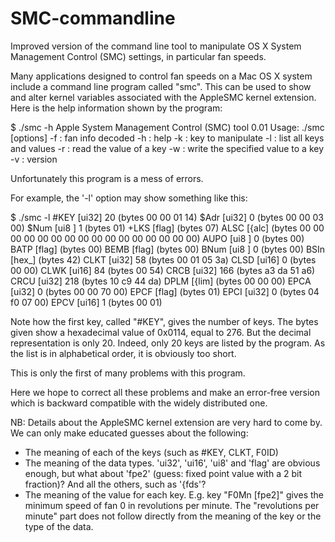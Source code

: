 # SMC-commandline
Improved version of the command line tool to manipulate OS X System Management Control (SMC) settings,
in particular fan speeds.

Many applications designed to control fan speeds on a Mac OS X system include a command line program
called "smc". This can be used to show and alter kernel variables associated with the AppleSMC kernel
extension. Here is the help information shown by the program:

$ ./smc -h
Apple System Management Control (SMC) tool 0.01
Usage:
./smc [options]
    -f         : fan info decoded
    -h         : help
    -k <key>   : key to manipulate
    -l         : list all keys and values
    -r         : read the value of a key
    -w <value> : write the specified value to a key
    -v         : version

Unfortunately this program is a mess of errors.

For example, the '-l' option may show something like this:

$ ./smc -l
  #KEY  [ui32]  20 (bytes 00 00 01 14)
  $Adr  [ui32]  0 (bytes 00 00 03 00)
  $Num  [ui8 ]  1 (bytes 01)
  +LKS  [flag]  (bytes 07)
  ALSC  [{alc]  (bytes 00 00 00 00 00 00 00 00 00 00 00 00 00 00 00 00)
  AUPO  [ui8 ]  0 (bytes 00)
  BATP  [flag]  (bytes 00)
  BEMB  [flag]  (bytes 00)
  BNum  [ui8 ]  0 (bytes 00)
  BSIn  [hex_]  (bytes 42)
  CLKT  [ui32]  58 (bytes 00 01 05 3a)
  CLSD  [ui16]  0 (bytes 00 00)
  CLWK  [ui16]  84 (bytes 00 54)
  CRCB  [ui32]  166 (bytes a3 da 51 a6)
  CRCU  [ui32]  218 (bytes 10 c9 44 da)
  DPLM  [{lim]  (bytes 00 00 00)
  EPCA  [ui32]  0 (bytes 00 00 70 00)
  EPCF  [flag]  (bytes 01)
  EPCI  [ui32]  0 (bytes 04 f0 07 00)
  EPCV  [ui16]  1 (bytes 00 01)

Note how the first key, called "#KEY", gives the number of keys. The bytes given show a hexadecimal value
of 0x0114, equal to 276. But the decimal representation is only 20. Indeed, only 20 keys are listed by 
the program. As the list is in alphabetical order, it is obviously too short.

This is only the first of many problems with this program.

Here we hope to correct all these problems and make an error-free version which is backward compatible
with the widely distributed one.

NB: Details about the AppleSMC kernel extension are very hard to come by. We can only make educated
guesses about the following:
- The meaning of each of the keys (such as #KEY, CLKT, F0ID)
- The meaning of the data types. 'ui32', 'ui16', 'ui8' and 'flag' are obvious enough, but what about 'fpe2'
  (guess: fixed point value with a 2 bit fraction)? And all the others, such as '{fds'?
- The meaning of the value for each key. E.g. key "F0Mn [fpe2]" gives the minimum speed of fan 0 in revolutions
  per minute. The "revolutions per minute" part does not follow directly from the meaning of the key or the
  type of the data.

